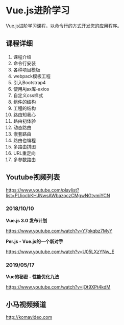 Vue.js进阶学习
=============

Vue.js进阶学习课程，以命令行的方式开发您的应用程序。

## 课程详细

01. 课程介绍
02. 命令行安装
03. 各种项目模板
04. webpack模板工程
05. 引入Bootstrap4
06. 使用Ajax库-axios
07. 自定义css样式
08. 组件的结构
09. 工程的结构
10. 路由知我心
11. 路由初体验
12. 动态路由
13. 嵌套路由
14. 路由也编程
15. 多路由拼图
16. URL重定向
17. 多参数路由

## Youtube视频列表

https://www.youtube.com/playlist?list=PLliocbKHJNwsAWbazoczCMgwNGtymjYCN

### 2018/10/10

**Vue.js 3.0 发布计划**

https://www.youtube.com/watch?v=Y7pkqbz7MyY

**Per.js - Vue.js的一个新对手**

https://www.youtube.com/watch?v=U05LXzYNw_E

### 2019/05/17

**Vue的秘密 - 性能优化九法**

https://www.youtube.com/watch?v=jOt9XPt4kdM

## 小马视频频道

http://komavideo.com
